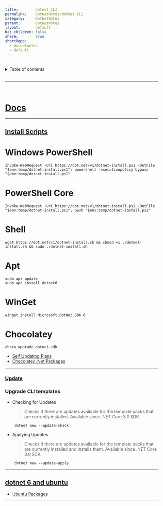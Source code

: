 ```yaml
---
title:        dotnet_CLI
permalink:    DotNetNotes/dotnet_CLI
category:     DotNetNotes
parent:       DotNetNotes
layout:       default
has_children: false
share:        true
shortRepo:
  - dotnetnotes
  - default
---
```



<br/>

<details markdown="block">
<summary>
Table of contents
</summary>
{: .text-delta }
1. TOC
{:toc}
</details>

<br/>

***

<br/>

# [Docs](https://learn.microsoft.com/en-us/dotnet/core/tools/)

 ***

## [Install Scripts](https://learn.microsoft.com/en-us/dotnet/core/tools/dotnet-install-script)

# Windows PowerShell

```shell
Invoke-WebRequest -Uri https://dot.net/v1/dotnet-install.ps1 -OutFile "$env:temp/dotnet-install.ps1"; powershell -executionpolicy bypass "$env:temp/dotnet-install.ps1"
```

# PowerShell Core

```shell
Invoke-WebRequest -Uri https://dot.net/v1/dotnet-install.ps1 -OutFile "$env:temp/dotnet-install.ps1"; pwsh "$env:temp/dotnet-install.ps1"
```

# Shell

```shell
wget https://dot.net/v1/dotnet-install.sh && chmod +x ./dotnet-install.sh && sudo ./dotnet-install.sh
```

# Apt

```shell
sudo apt update
sudo apt install dotnet6

```

# WinGet

```shell
winget install Microsoft.DotNet.SDK.6
```

# Chocolatey

```shell
choco upgrade dotnet-sdk
```

- [Self Updating Plans](https://github.com/dotnet/sdk/issues/23700)
- [Chocolatey .Net Packages](https://community.chocolatey.org/packages/dotnet-sdk/)

***

### [Update](https://learn.microsoft.com/en-us/dotnet/core/tools/dotnet-tool-update)

### Upgrade CLI templates

- Checking for Updates
  > Checks if there are updates available for the template packs that are currently installed. Available since .NET Core 3.0 SDK.

       dotnet new --update-check

- Applying Updates
  > Checks if there are updates available for the template packs that are currently installed and installs them. Available since .NET Core 3.0 SDK.

       dotnet new --update-apply

***

## [dotnet 6 and ubuntu](https://devblogs.microsoft.com/dotnet/dotnet-6-is-now-in-ubuntu-2204/)

- [Ubuntu Packages](https://packages.ubuntu.com/search?suite=default&section=all&arch=any&keywords=dotnet&searchon=names)

***